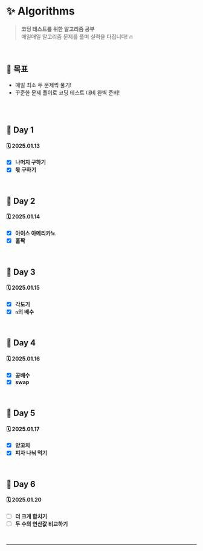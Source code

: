 # ✨ Algorithms

> **코딩 테스트를 위한 알고리즘 공부**  
> 매일매일 알고리즘 문제를 풀며 실력을 다집니다! 🔥

<br>

## 🎯 목표

- 매일 최소 두 문제씩 풀기!
- 꾸준한 문제 풀이로 코딩 테스트 대비 완벽 준비!

<br>
<br>

## 🌻 Day 1

#### 🗓️ 2025.01.13

- [x] **나머지 구하기**
- [x] **몫 구하기**

<br>

## 🌻 Day 2

#### 🗓️ 2025.01.14

- [x] **아이스 아메리카노**
- [x] **홀짝**

<br>

## 🌻 Day 3

#### 🗓️ 2025.01.15

- [x] **각도기**
- [x] **`n`의 배수**

<br>

## 🌻 Day 4

#### 🗓️ 2025.01.16

- [x] **공배수**
- [x] **swap**

<br>

## 🌻 Day 5

#### 🗓️ 2025.01.17

- [x] **양꼬치**
- [x] **피자 나눠 먹기**

<br>

## 🌻 Day 6

#### 🗓️ 2025.01.20

- [ ] **더 크게 합치기**
- [ ] **두 수의 연산값 비교하기**

<br>

---
